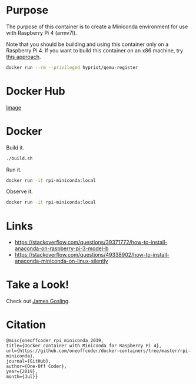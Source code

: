 # Purpose

The purpose of this container is to create a Miniconda environment for use with Raspberry Pi 4 (armv7l).

Note that you should be building and using this container only on a Raspberry Pi 4. If you want to build this container on an x86 machine, try [this approach](https://blog.hypriot.com/post/docker-intel-runs-arm-containers/).

```bash
docker run --rm --privileged hypriot/qemu-register
```

# Docker Hub

[Image](https://hub.docker.com/r/oneoffcoder/rpi-miniconda)

# Docker

Build it.

```bash
./build.sh
```

Run it.

```bash
docker run -it rpi-miniconda:local
```

Observe it.

```bash
docker run -it rpi-miniconda:local
```

# Links

* https://stackoverflow.com/questions/39371772/how-to-install-anaconda-on-raspberry-pi-3-model-b
* https://stackoverflow.com/questions/49338902/how-to-install-anaconda-miniconda-on-linux-silently

# Take a Look!

Check out [James Gosling](https://en.wikipedia.org/wiki/James_Gosling).

# Citation

```
@misc{oneoffcoder_rpi_miniconda_2019, 
title={Docker container with Miniconda for Raspberry Pi 4}, 
url={https://github.com/oneoffcoder/docker-containers/tree/master/rpi-miniconda}, 
journal={GitHub},
author={One-Off Coder}, 
year={2019}, 
month={Jul}}
```
